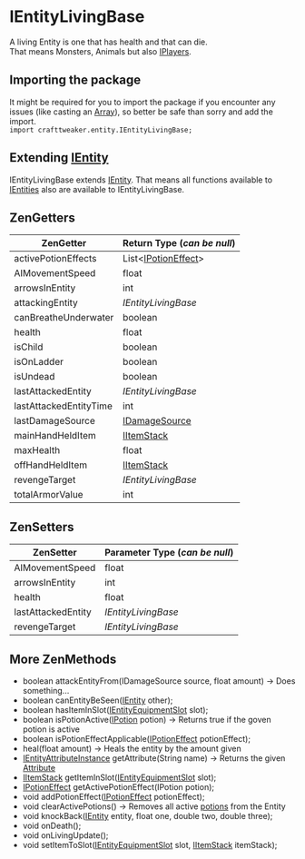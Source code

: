 # IEntityLivingBase

A living Entity is one that has health and that can die.  
That means Monsters, Animals but also [IPlayers](/Vanilla/Players/IPlayer/).


## Importing the package
It might be required for you to import the package if you encounter any issues (like casting an [Array](/AdvancedFunctions/Arrays_and_Loops/)), so better be safe than sorry and add the import.  
`import crafttweaker.entity.IEntityLivingBase;`

## Extending [IEntity](/Vanilla/Entities/IEntity/)
IEntityLivingBase extends [IEntity](/Vanilla/Entities/IEntity/). That means all functions available to [IEntities](/Vanilla/Entities/IEntity/) also are available to IEntityLivingBase.

## ZenGetters

| ZenGetter                                              | Return Type (*can be null*)                           |
|--------------------------------------------------------|-------------------------------------------------------|
| activePotionEffects                                    | List<[IPotionEffect](/Vanilla/Potions/IPotionEffect/)> |
| AIMovementSpeed                                        | float                                                 |
| arrowsInEntity                                         | int                                                   |
| attackingEntity                                        | *IEntityLivingBase*                                   |
| canBreatheUnderwater                                   | boolean                                               |
| health                                                 | float                                                 |
| isChild                                                | boolean                                               |
| isOnLadder                                             | boolean                                               |
| isUndead                                               | boolean                                               |
| lastAttackedEntity                                     | *IEntityLivingBase*                                   |
| lastAttackedEntityTime                                 | int                                                   |
| lastDamageSource                                       | [IDamageSource](/Vanilla/Damage/IDamageSource/)        |
| mainHandHeldItem                                       | [IItemStack](/Vanilla/Items/IItemStack/)               |
| maxHealth                                              | float                                                 |
| offHandHeldItem                                        | [IItemStack](/Vanilla/Items/IItemStack/)               |
| revengeTarget                                          | *IEntityLivingBase*                                   |
| totalArmorValue                                        | int                                                   |


## ZenSetters

| ZenSetter                                              | Parameter Type (*can be null*)                        |
|--------------------------------------------------------|-------------------------------------------------------|
| AIMovementSpeed                                        | float                                                 |
| arrowsInEntity                                         | int                                                   |
| health                                                 | float                                                 |
| lastAttackedEntity                                     | *IEntityLivingBase*                                   |
| revengeTarget                                          | *IEntityLivingBase*                                   |


## More ZenMethods

- boolean attackEntityFrom(IDamageSource source, float amount) → Does something...
- boolean canEntityBeSeen([IEntity](/Vanilla/Entities/IEntity/) other);
- boolean hasItemInSlot([IEntityEquipmentSlot](/Vanilla/Entities/IEntityEquipmentSlot/) slot);
- boolean isPotionActive([IPotion](/Vanilla/Potions/IPotion/) potion) → Returns true if the goven potion is active
- boolean isPotionEffectApplicable([IPotionEffect](/Vanilla/Potions/IPotionEffect/) potionEffect);
- heal(float amount) → Heals the entity by the amount given
- [IEntityAttributeInstance](/Vanilla/Entities/Attributes/IEntityAttributeInstance/) getAttribute(String name) → Returns the given [Attribute](/Vanilla/Entities/Attributes/IEntityAttributeInstance/)
- [IItemStack](/Vanilla/Items/IItemStack/) getItemInSlot([IEntityEquipmentSlot](/Vanilla/Entities/IEntityEquipmentSlot/) slot);
- [IPotionEffect](/Vanilla/Potions/IPotionEffect/) getActivePotionEffect(IPotion potion);
- void addPotionEffect([IPotionEffect](/Vanilla/Potions/IPotionEffect/) potionEffect);
- void clearActivePotions() → Removes all active [potions](/Vanilla/Potions/IPotion/) from the Entity
- void knockBack([IEntity](/Vanilla/Entities/IEntity/) entity, float one, double two, double three);
- void onDeath();
- void onLivingUpdate();
- void setItemToSlot([IEntityEquipmentSlot](/Vanilla/Entities/IEntityEquipmentSlot/) slot, [IItemStack](/Vanilla/Items/IItemStack/) itemStack);